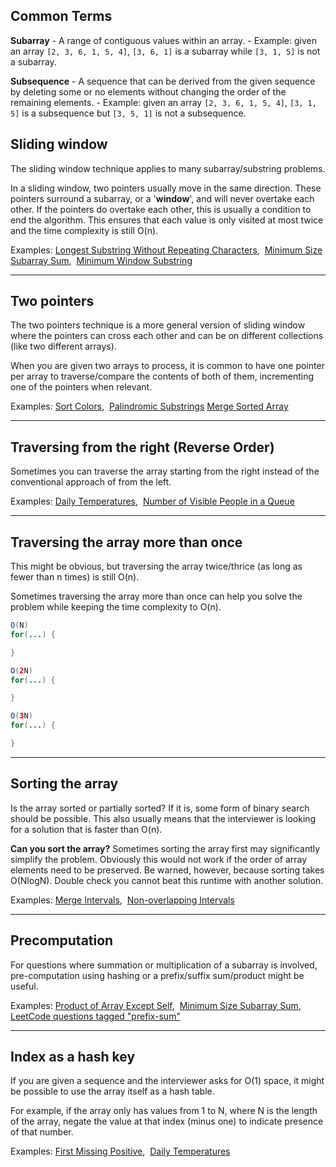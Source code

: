 ## Common Terms

**Subarray** - A range of contiguous values within an array.
    - Example: given an array `[2, 3, 6, 1, 5, 4]`, `[3, 6, 1]` is a subarray while `[3, 1, 5]` is not a subarray.

**Subsequence** - A sequence that can be derived from the given sequence by deleting some or no elements without changing the order of the remaining elements.
    - Example: given an array `[2, 3, 6, 1, 5, 4]`, `[3, 1, 5]` is a subsequence but `[3, 5, 1]` is not a subsequence.

## Sliding window

The sliding window technique applies to many subarray/substring problems. 

In a sliding window, two pointers usually move in the same direction. 
These pointers surround a subarray, or a '**window**', and will never overtake each other.
If the pointers do overtake each other, this is usually a condition to end the algorithm. 
This ensures that each value is only visited at most twice and the time complexity is still O(n). 

Examples: 
[Longest Substring Without Repeating Characters](https://leetcode.com/problems/longest-substring-without-repeating-characters/), 
[Minimum Size Subarray Sum](https://leetcode.com/problems/minimum-size-subarray-sum/), 
[Minimum Window Substring](https://leetcode.com/problems/minimum-window-substring/)

---
## Two pointers

The two pointers technique is a more general version of sliding window where the pointers can cross each other and can be on different collections (like two different arrays). 

When you are given two arrays to process, it is common to have one pointer per array to traverse/compare the contents of both of them, incrementing one of the pointers when relevant. 

Examples: 
[Sort Colors](https://leetcode.com/problems/sort-colors/), 
[Palindromic Substrings](https://leetcode.com/problems/palindromic-substrings/)
[Merge Sorted Array](https://leetcode.com/problems/merge-sorted-array/)

---
## Traversing from the right (Reverse Order)

Sometimes you can traverse the array starting from the right instead of the conventional approach of from the left. 

Examples: 
[Daily Temperatures](https://leetcode.com/problems/daily-temperatures/), 
[Number of Visible People in a Queue](https://leetcode.com/problems/number-of-visible-people-in-a-queue/)

---
## Traversing the array more than once

This might be obvious, but traversing the array twice/thrice (as long as fewer than n times) is still O(n). 

Sometimes traversing the array more than once can help you solve the problem while keeping the time complexity to O(n).

```java
O(N)
for(...) {

}

O(2N)
for(...) {

}

O(3N)
for(...) {

}
```

---
## Sorting the array

Is the array sorted or partially sorted? 
If it is, some form of binary search should be possible.
This also usually means that the interviewer is looking for a solution that is faster than O(n).

**Can you sort the array?** 
Sometimes sorting the array first may significantly simplify the problem. 
Obviously this would not work if the order of array elements need to be preserved. 
Be warned, however, because sorting takes O(NlogN). Double check you cannot beat this runtime with another solution.

Examples: 
[Merge Intervals](https://leetcode.com/problems/merge-intervals/), 
[Non-overlapping Intervals](https://leetcode.com/problems/non-overlapping-intervals/)

---
## Precomputation

For questions where summation or multiplication of a subarray is involved, pre-computation using hashing or a prefix/suffix sum/product might be useful. 

Examples: 
[Product of Array Except Self](https://leetcode.com/problems/product-of-array-except-self/), 
[Minimum Size Subarray Sum](https://leetcode.com/problems/minimum-size-subarray-sum/), 
[LeetCode questions tagged "prefix-sum"](https://leetcode.com/tag/prefix-sum/)

---
## Index as a hash key

If you are given a sequence and the interviewer asks for O(1) space, it might be possible to use the array itself as a hash table. 

For example, if the array only has values from 1 to N, where N is the length of the array, negate the value at that index (minus one) to indicate presence of that number. 

Examples: 
[First Missing Positive](https://leetcode.com/problems/first-missing-positive/), 
[Daily Temperatures](https://leetcode.com/problems/daily-temperatures/)


